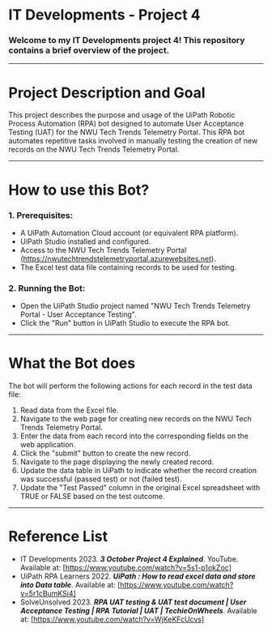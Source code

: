 # IT Developments - Project 4

### Welcome to my IT Developments project 4! This repository contains a brief overview of the project.

---

# Project Description and Goal
This project describes the purpose and usage of the UiPath Robotic Process Automation (RPA) bot designed to automate User Acceptance Testing (UAT) for the NWU Tech Trends Telemetry Portal. This RPA bot automates repetitive tasks involved in manually testing the creation of new records on the NWU Tech Trends Telemetry Portal.

---

# How to use this Bot?
### 1. Prerequisites:
- A UiPath Automation Cloud account (or equivalent RPA platform).
- UiPath Studio installed and configured.
- Access to the NWU Tech Trends Telemetry Portal (https://nwutechtrendstelemetryportal.azurewebsites.net).
- The Excel test data file containing records to be used for testing.

### 2. Running the Bot: 
- Open the UiPath Studio project named "NWU Tech Trends Telemetry Portal - User Acceptance Testing".
- Click the "Run" button in UiPath Studio to execute the RPA bot.

---

# What the Bot does
The bot will perform the following actions for each record in the test data file:
1. Read data from the Excel file.
2. Navigate to the web page for creating new records on the NWU Tech Trends Telemetry Portal.
3. Enter the data from each record into the corresponding fields on the web application.
4. Click the "submit" button to create the new record.
5. Navigate to the page displaying the newly created record.
6. Update the data table in UiPath to indicate whether the record creation was successful (passed test) or not (failed test).
7. Update the "Test Passed" column in the original Excel spreadsheet with TRUE or FALSE based on the test outcome.

---
# Reference List
- IT Developments 2023. ***3 October Project 4 Explained***. YouTube. Available at: [https://www.youtube.com/watch?v=5s1-p1okZoc]
- UiPath RPA Learners 2022. ***UiPath : How to read excel data and store into Data table***. Available at: [https://www.youtube.com/watch?v=5r1cBumKSi4]
- SolveUnsolved 2023. ***RPA UAT testing & UAT test document | User Acceptance Testing | RPA Tutorial | UAT | TechieOnWheels***. Available at: [https://www.youtube.com/watch?v=WjKeKFcUcvs]

